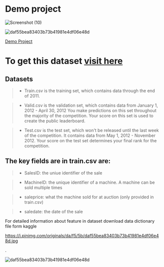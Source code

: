 # Demo project


![Screenshot (10)](https://user-images.githubusercontent.com/96720769/215309464-3335e3ad-f481-465d-8fcd-b8bf16df19d0.png)


![daf55bea83403b73b41981e4df06e48d](https://user-images.githubusercontent.com/96720769/215309014-fe1a1828-43ed-4837-a8c3-76da1629a029.jpg)




[Demo Project](https://github.com/Sagarkeshave/demo_git#demo-project)







# To get this dataset [visit here](https://www.kaggle.com/competitions/bluebook-for-bulldozers/data)

## Datasets

>* Train.csv is the training set, which contains data through the end of 2011.

>* Valid.csv is the validation set, which contains data from January 1, 2012 - April 30, 2012 You make predictions on this set throughout the majority of the competition. Your score on this set is used to create the public leaderboard.

>* Test.csv is the test set, which won't be released until the last week of the competition. It contains data from May 1, 2012 - November 2012. Your score on the test set determines your final rank for the competition.

## The key fields are in train.csv are:

>* SalesID: the uniue identifier of the sale

>* MachineID: the unique identifier of a machine. A machine can be sold multiple times

>* saleprice: what the machine sold for at auction (only provided in train.csv)

>* saledate: the date of the sale

For detailed information about feature in dataset download data dictionary file form kaggle





https://i.pinimg.com/originals/da/f5/5b/daf55bea83403b73b41981e4df06e48d.jpg


.

![daf55bea83403b73b41981e4df06e48d](https://user-images.githubusercontent.com/96720769/215309039-8c90c256-bdf2-409b-ab44-59be1dbaf2f2.jpg)
